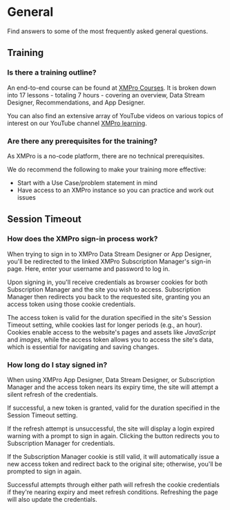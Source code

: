 # General

Find answers to some of the most frequently asked general questions.

## Training

### Is there a training outline?

An end-to-end course can be found at [XMPro Courses](https://courses.xmpro.com/course-library/). It is broken down into 17 lessons - totaling 7 hours - covering an overview, Data Stream Designer, Recommendations, and App Designer.&#x20;

You can also find an extensive array of YouTube videos on various topics of interest on our YouTube channel [XMPro learning](https://www.youtube.com/channel/UCSnVNXaDqVizaoZHPjKhwRA).

### Are there any prerequisites for the training?

As XMPro is a no-code platform, there are no technical prerequisites.&#x20;

We do recommend the following to make your training more effective:

* Start with a Use Case/problem statement in mind
* Have access to an XMPro instance so you can practice and work out issues

## Session Timeout

### How does the XMPro sign-in process work?

When trying to sign in to XMPro Data Stream Designer or App Designer, you'll be redirected to the linked XMPro Subscription Manager's sign-in page. Here, enter your username and password to log in.

Upon signing in, you'll receive credentials as browser cookies for both Subscription Manager and the site you wish to access. Subscription Manager then redirects you back to the requested site, granting you an access token using those cookie credentials.

The access token is valid for the duration specified in the site's Session Timeout setting, while cookies last for longer periods (e.g., an hour). Cookies enable access to the website's pages and assets like _JavaScript_ and _images_, while the access token allows you to access the site's data, which is essential for navigating and saving changes.

### How long do I stay signed in?

When using XMPro App Designer, Data Stream Designer, or Subscription Manager and the access token nears its expiry time, the site will attempt a silent refresh of the credentials.&#x20;

If successful, a new token is granted, valid for the duration specified in the Session Timeout setting.&#x20;

If the refresh attempt is unsuccessful, the site will display a login expired warning with a prompt to sign in again. Clicking the button redirects you to Subscription Manager for credentials.&#x20;

If the Subscription Manager cookie is still valid, it will automatically issue a new access token and redirect back to the original site; otherwise, you'll be prompted to sign in again.&#x20;

Successful attempts through either path will refresh the cookie credentials if they're nearing expiry and meet refresh conditions. Refreshing the page will also update the credentials.
